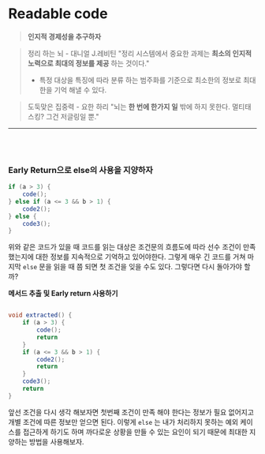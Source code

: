 # Readable code

> **인지적 경제성을 추구하자**


> 정리 하는 뇌 - 대니얼 J.레비틴
> "정리 시스템에서 중요한 과제는 **최소의 인지적 노력으로 최대의 정보를 제공** 하는 것이다."
> - 특정 대상을 특징에 따라 분류 하는 범주화를 기준으로 최소한의 정보로 최대한을 기억 해낼 수 있다.

> 도둑맞은 집중력 - 요한 하리
> "뇌는 **한 번에 한가지 일** 밖에 하지 못한다. 멀티태스킹? 그건 저글링일 뿐."

---

<br></br>

### Early Return으로 else의 사용을 지양하자

```java
if (a > 3) {
	code();
} else if (a <= 3 && b > 1) {
	code2();
} else {
	code3();
}

```

위와 같은 코드가 있을 때 코드를 읽는 대상은 조건문의 흐름도에 따라 선수 조건이 만족 했는지에 대한 정보를 지속적으로 기억하고 있어야한다. 그렇게 매우 긴 코드를 거쳐 마지막 `else` 문을 읽을 때 쯤 되면 첫 조건을 잊을 수도 있다. 그렇다면 다시 돌아가야 할까?

**메서드 추출 및 Early return 사용하기**

```java

void extracted() {
	if (a > 3) {
		code();
		return
	} 
	if (a <= 3 && b > 1) {
		code2();
		return
	} 
	code3();
	return
}
```

앞선 조건을 다시 생각 해보자면 첫번째 조건이 만족 해야 한다는 정보가 필요 없어지고 개별 조건에 따른 정보만 얻으면 된다. 이렇게 `else` 는 내가 처리하지 못하는 예외 케이스를 접근하게 하기도 하며 까다로운 상황을 만들 수 있는 요인이 되기 때문에 최대한 지양하는 방법을 사용해보자.